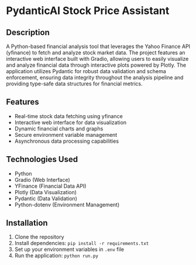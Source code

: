 # PydanticAI Stock Price Assistant

## Description
A Python-based financial analysis tool that leverages the Yahoo Finance API (yfinance) to fetch and analyze stock market data. The project features an interactive web interface built with Gradio, allowing users to easily visualize and analyze financial data through interactive plots powered by Plotly. The application utilizes Pydantic for robust data validation and schema enforcement, ensuring data integrity throughout the analysis pipeline and providing type-safe data structures for financial metrics.

## Features
- Real-time stock data fetching using yfinance
- Interactive web interface for data visualization
- Dynamic financial charts and graphs
- Secure environment variable management
- Asynchronous data processing capabilities

## Technologies Used
- Python
- Gradio (Web Interface)
- YFinance (Financial Data API)
- Plotly (Data Visualization)
- Pydantic (Data Validation)
- Python-dotenv (Environment Management)

## Installation
1. Clone the repository
2. Install dependencies: `pip install -r requirements.txt`
3. Set up your environment variables in `.env` file
4. Run the application: `python run.py`
